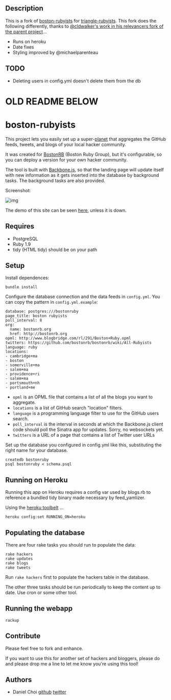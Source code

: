## Description

This is a fork of [boston-rubyists](https://github.com/danchoi/boston-rubyists) for
[triangle-rubyists](http://triangle-rubyists.herokuapp.com/).
This fork does the following differently, thanks to [@cldwalker's work in his relevancers fork of the parent project](http://relevancers.herokuapp.com/)...

* Runs on heroku
* Date fixes
* Styling improved by @michaelparenteau

## TODO

* Deleting users in config.yml doesn't delete them from the db

# OLD README BELOW

# boston-rubyists

This project lets you easily set up a super-[planet][planet] that aggregates the GitHub feeds,
tweets, and blogs of your local hacker community.

It was created for [BostonRB][bostonrb] (Boston Ruby Group), but it's
configurable, so you can deploy a version for your own hacker community.

The tool is built with [Backbone.js][backbone], so that the landing page will
update itself with new information as it gets inserted into the database by
background tasks. The background tasks are also provided.

[planet]:http://en.wikipedia.org/wiki/Planet_%28software%29
[bostonrb]:http://bostonrb.org/
[backbone]:http://documentcloud.github.com/backbone/


Screenshot:

![img](https://github.com/danchoi/boston-rubyists/raw/master/screenshots/screen2.png)

The demo of this site can be seen [here][demo], unless it is down.

[demo]:http://poddb.com:9292

## Requires

* PostgreSQL
* Ruby 1.9
* tidy (HTML tidy) should be on your path

## Setup

Install dependences:

    bundle install

Configure the database connection and the data feeds in `config.yml`. You can
copy the pattern in `config.yml.example`:

    database: postgres:///bostonruby
    page_title: boston rubyists
    poll_interval: 8
    org:
      name: bostonrb.org
      href: http://bostonrb.org
    opml: http://www.blogbridge.com/rl/291/Boston+Ruby.opml
    twitters: https://github.com/bostonrb/bostonrb/wiki/All-Rubyists
    language: ruby
    locations:
    - cambridge+ma
    - boston
    - somerville+ma
    - salem+ma
    - providence+ri
    - salem+ma
    - portsmouth+nh
    - portland+me

* `opml` is an OPML file that contains a list of all the blogs you want to aggregate.
* `locations` is a list of GitHub search "location" filters.
* `language` is a programming language filter to use for the GitHub users search.
* `poll_interval` is the interval in seconds at which the Backbone.js client code should poll the Sinatra app for updates. Sorry, no websockets yet.
* `twitters` is a URL of a page that contains a list of Twitter user URLs

Set up the database you configured in config.yml like this, substituting the
right name for your database.

    createdb bostonruby
    psql bostonruby < schema.psql

## Running on Heroku

Running this app on Heroku requires a config var used by blogs.rb to reference a bundled tidy binary made necessary by feed_yamlizer.

Using the [heroku toolbelt](https://toolbelt.heroku.com/) ...

    heroku config:set RUNNING_ON=heroku

## Populating the database

There are four rake tasks you should run to populate the data:

    rake hackers
    rake updates
    rake blogs
    rake tweets

Run `rake hackers` first to populate the hackers table in the database.

The other three tasks should be run periodically to keep the content up to date. Use cron or
some other tool.

## Running the webapp

    rackup


## Contribute

Please feel free to fork and enhance.

If you want to use this for another set of hackers and bloggers, please do and
please drop me a line to let me know you're using this tool!


## Authors

* Daniel Choi [github](https://github.com/danchoi) [twitter](http://twitter.com/danchoi)
